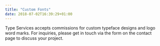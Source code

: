 ```yaml
---
title: "Custom Fonts"
date: 2018-07-02T16:39:29+01:00
---
```


Type Services accepts commissions for custom typeface designs and logo word marks. For inquiries, please get in touch via the form on the contact page to discuss your project.